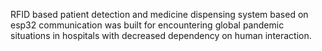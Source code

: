 RFID based patient detection and medicine dispensing system based on esp32 communication was
built for encountering global pandemic situations in hospitals with decreased dependency on human
interaction.
